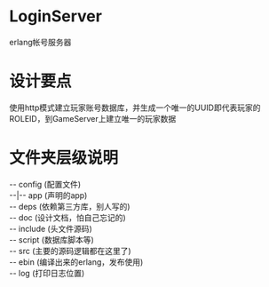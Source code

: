 # LoginServer
erlang帐号服务器
# 设计要点
使用http模式建立玩家账号数据库，并生成一个唯一的UUID即代表玩家的ROLEID，到GameServer上建立唯一的玩家数据
# 文件夹层级说明
-- config (配置文件)   
--|-- app (声明的app)   
-- deps (依赖第三方库，别人写的)   
-- doc (设计文档，怕自己忘记的)  
-- include (头文件源码)  
-- script (数据库脚本等)  
-- src (主要的源码逻辑都在这里了)  
-- ebin (编译出来的erlang，发布使用)  
-- log (打印日志位置)  

